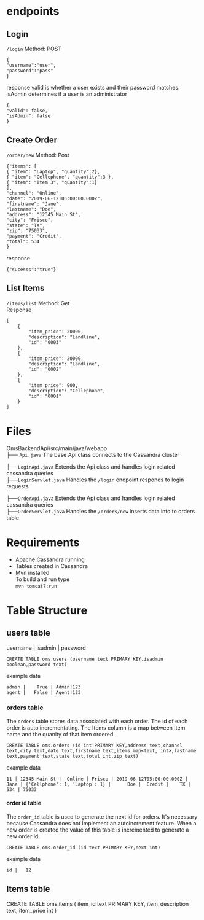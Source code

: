 # endpoints
## Login
`/login`
Method: POST
```
{
"username":"user",
"password":"pass"
}
```
response 
valid is whether a user exists and their password matches. isAdmin determines if a user is an administrator
```
{
"valid": false,
"isAdmin": false
}
```
## Create Order
`/order/new`
Method: Post
```
{"items": [
{ "item": "Laptop", "quantity":2},
{ "item": "Cellephone", "quantity":3 },
{ "item": "Item 3", "quantity":1}
],
"channel": "Online",
"date": "2019-06-12T05:00:00.000Z",
"firstname": "Jane",
"lastname": "Doe",
"address": "12345 Main St",
"city": "Frisco",
"state": "TX",
"zip": "75033",
"payment": "Credit",
"total": 534
}
```
response
```
{"sucesss":"true"}
```

## List Items
`/items/list`
Method: Get  
Response
```
[
    {
        "item_price": 20000,
        "description": "Landline",
        "id": "0003"
    },
    {
        "item_price": 20000,
        "description": "Landline",
        "id": "0002"
    },
    {
        "item_price": 900,
        "description": "Cellephone",
        "id": "0001"
    }
]
```

# Files
OmsBackendApi/src/main/java/webapp  
├── `Api.java` The base Api class connects to the Cassandra cluster  

├──`LoginApi.java` Extends the Api class and handles login related cassandra queries  
├──`LoginServlet.java` Handles the `/login` endpoint responds to login requests  

├──`OrderApi.java` Extends the Api class and handles login related cassandra queries  
├──`OrderServlet.java` Handles the `/orders/new` inserts data into to orders table

#  Requirements
- Apache Cassandra running
- Tables created in Cassandra
- Mvn installed  
To build and run type  
`mvn tomcat7:run`

# Table Structure

## users table

 username | isadmin | password
 
    CREATE TABLE oms.users (username text PRIMARY KEY,isadmin boolean,password text)
 example data
  
    admin |    True | Admin!123
    agent |   False | Agent!123

### orders table
  The `orders` table stores data associated with each order. The id of each order is auto incrementating. The Items column is a map between Item name and the quanity of that item ordered.
 
    CREATE TABLE oms.orders (id int PRIMARY KEY,address text,channel text,city text,date text,firstname text,items map<text, int>,lastname text,payment text,state text,total int,zip text)
example data
 
    11 | 12345 Main St |  Online | Frisco | 2019-06-12T05:00:00.000Z |      Jane | {'Cellphone': 1, 'Laptop': 1} |      Doe |  Credit |    TX |   534 | 75033

#### order id table
The `order_id` table is used to generate the next id for orders. It's necessary because Cassandra does not implement an autoincrement feature. When a new order is created the value of this table is incremented to generate a new order id.
 
    CREATE TABLE oms.order_id (id text PRIMARY KEY,next int)
example data
 
    id |   12

## Items table
 
   CREATE TABLE oms.items (
      item_id text PRIMARY KEY,
      item_description text,
      item_price int
   )
